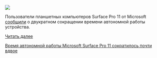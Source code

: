 <!--2025-08-18 12:06:46-->
<div class="yb">
  <div class="rss habr"><img src="https://habrastorage.org/webt/ju/8m/eu/ju8meunogpmpfpe4ud7a9imkqgq.jpeg" /><p>Пользователи планшетных компьютеров Surface Pro 11 от Microsoft <a href="https://www.windowscentral.com/hardware/surface/surface-pro-11-battery-life-cut-in-half-microsoft-is-actively-investigating" rel="noopener noreferrer nofollow">сообщили</a> о двукратном сокращении времени автономной работы устройства.</p> <a href="https://habr.com/ru/articles/938250/#habracut">Читать далее</a> <p class="titl"><a href="https://habr.com/ru/news/938250/?utm_source=habrahabr&utm_medium=rss&utm_campaign=938250">Время автономной работы Microsoft Surface Pro 11 сократилось почти вдвое</a></p></div>
</div>

